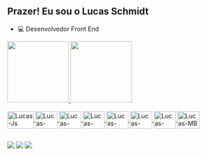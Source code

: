 ## Prazer! Eu sou o Lucas Schmidt
- 💻 Desenvolvedor Front End 

<div>
  <a href="https://github.com/LucasSchmidt2021">
  <img height="140em" src="https://github-readme-stats.vercel.app/api?username=LucasSchmidt2021&show_icons=true&theme=cobalt&include_all_commits=true&count_private=true&hide_border=true"/>
  <img height="140em" src="https://github-readme-stats.vercel.app/api/top-langs/?username=LucasSchmidt2021&layout=compact&langs_count=7&theme=cobalt&hide_border=true"/>
</div>

<div><br>
    <img align="center" alt="Lucas-Js" height="40" width="60" src="https://img.shields.io/badge/JavaScript-F7DF1E?style=for-the-badge&logo=javascript&logoColor=black">
    <img align="center" alt="Lucas-HTML" height="40" width="50" src="https://img.shields.io/badge/HTML5-E34F26?style=for-the-badge&logo=html5&logoColor=white">
    <img align="center" alt="Lucas-CSS" height="40" width="50" src="https://img.shields.io/badge/CSS3-1572B6?style=for-the-badge&logo=css3&logoColor=white">
    <img align="center" alt="Lucas-Python" height="40" width="50" src="https://img.shields.io/badge/Python-3776AB?style=for-the-badge&logo=python&logoColor=white">
    <img align="center" alt="Lucas-jQuery" height="40" width="50" src="https://img.shields.io/badge/jQuery-0769AD?style=for-the-badge&logo=jquery&logoColor=white">
    <img align="center" alt="Lucas-PHP" height="40" width="50" src="https://img.shields.io/badge/PHP-777BB4?style=for-the-badge&logo=php&logoColor=white">
    <img align="center" alt="Lucas-MySQL" height="40" width="50" src="https://img.shields.io/badge/MySQL-00000F?style=for-the-badge&logo=mysql&logoColor=white">
    <img align="center" alt="Lucas-MB" height="40" width="50" src="https://img.shields.io/badge/MongoDB-4EA94B?style=for-the-badge&logo=mongodb&logoColor=white">
 </div>

##
 
<div> 
  <a href="https://www.instagram.com/lucas._schmidt/" target="_blank"><img src="https://img.shields.io/badge/-Instagram-%23E4405F?style=for-the-badge&logo=instagram&logoColor=white" target="_blank"></a>
  <a href = "mailto:lucascostaschmidt@gmail.com"><img src="https://img.shields.io/badge/-Gmail-%23333?style=for-the-badge&logo=gmail&logoColor=white" target="_blank"></a>
  <a href="https://www.linkedin.com/in/lucas-iury-costa-schmidt-0635b21ba/" target="_blank"><img src="https://img.shields.io/badge/-LinkedIn-%230077B5?style=for-the-badge&logo=linkedin&logoColor=white" target="_blank"></a 
</div>
